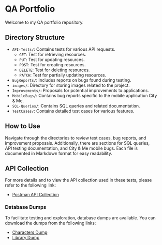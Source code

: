 # QA Portfolio

Welcome to my QA portfolio repository.

## Directory Structure
- `API-Tests/`: Contains tests for various API requests.
  - `GET`: Test for retrieving resources.
  - `PUT`: Test for updating resources.
  - `POST`: Test for creating resources.
  - `DELETE`: Test for deleting resources.
  - `PATCH`: Test for partially updating resources.
- `BugReports/`: Includes reports on bugs found during testing.
- `images/`: Directory for storing images related to the project.
- `Improvements/`: Proposals for potential improvements to applications.
- `MobileBugs/`: Contains bug reports specific to the mobile application City & Me.
- `SQL-Queries/`: Contains SQL queries and related documentation.
- `TestCases/`: Contains detailed test cases for various features.

## How to Use
Navigate through the directories to review test cases, bug reports, and improvement proposals. Additionally, there are sections for SQL queries, API testing documentation, and City & Me mobile bugs. Each file is documented in Markdown format for easy readability.

## API Collection

For more details and to view the API collection used in these tests, please refer to the following link:

- [Postman API Collection](https://drive.google.com/file/d/1ld3T9cOL-0ymJJBNNm0GZpDTB7KLFD9s/view?usp=sharing)

### Database Dumps

To facilitate testing and exploration, database dumps are available. You can download the dumps from the following links:

- [Characters Dump](https://drive.google.com/file/d/1aouJWJEOBXxIfR5RNekctdIimpgfzjo7/view?usp=sharing)
- [Library Dump](https://drive.google.com/file/d/1hsHqN83engEs6HhtCEn2Ka3tQPk0e6ht/view?usp=sharing)
